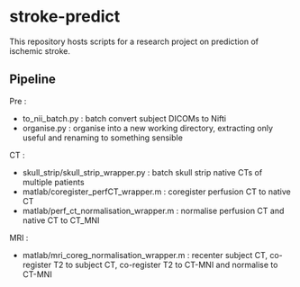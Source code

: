 # stroke-predict
This repository hosts scripts for a research project on prediction of ischemic stroke.

## Pipeline

Pre :

- to_nii_batch.py : batch convert subject DICOMs to Nifti
- organise.py : organise into a new working directory, extracting only useful and renaming to something sensible

CT :

- skull_strip/skull_strip_wrapper.py : batch skull strip native CTs of multiple patients
- matlab/coregister_perfCT_wrapper.m : coregister perfusion CT to native CT
- matlab/perf_ct_normalisation_wrapper.m : normalise perfusion CT and native CT to CT_MNI

MRI :

- matlab/mri_coreg_normalisation_wrapper.m : recenter subject CT, co-register T2 to subject CT, co-register T2 to CT-MNI and normalise to CT-MNI
